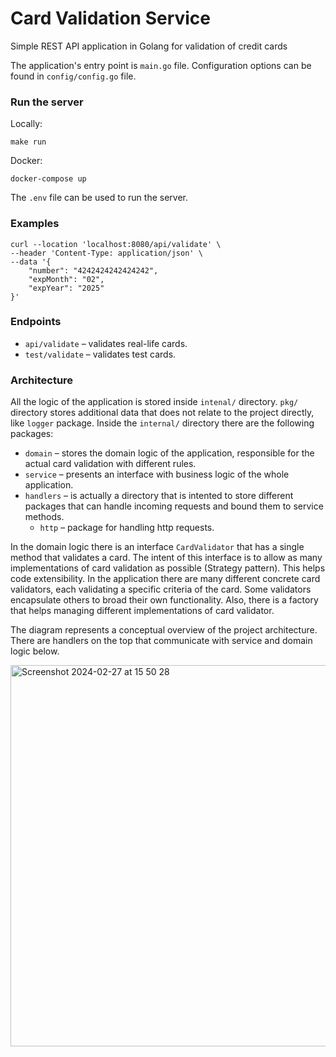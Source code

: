 # Card Validation Service

Simple REST API application in Golang for validation of credit cards

The application's entry point is `main.go` file. Configuration options can be found in `config/config.go` file. 


### Run the server

Locally:
```
make run
```

Docker:
```
docker-compose up
```

The `.env` file can be used to run the server.


### Examples
```
curl --location 'localhost:8080/api/validate' \
--header 'Content-Type: application/json' \
--data '{
    "number": "4242424242424242",
    "expMonth": "02",
    "expYear": "2025"
}'
```


### Endpoints

- `api/validate` – validates real-life cards.
- `test/validate` – validates test cards.


### Architecture

All the logic of the application is stored inside `intenal/` directory. `pkg/` directory stores additional data that does not relate to the project directly, like `logger` package. Inside the `internal/` directory there are the following packages:
- `domain` – stores the domain logic of the application, responsible for the actual card validation with different rules.
- `service` – presents an interface with business logic of the whole application.
- `handlers` – is actually a directory that is intented to store different packages that can handle incoming requests and bound them to service methods.
  - `http` – package for handling http requests.

In the domain logic there is an interface `CardValidator` that has a single method that validates a card. The intent of this interface is to allow as many implementations of card validation as possible (Strategy pattern). This helps code extensibility. In the application there are many different concrete card validators, each validating a specific criteria of the card. Some validators encapsulate others to broad their own functionality. Also, there is a factory that helps managing different implementations of card validator.

The diagram represents a conceptual overview of the project architecture. There are handlers on the top that communicate with service and domain logic below.

<img width="610" alt="Screenshot 2024-02-27 at 15 50 28" src="https://github.com/vadimpk/card-validator-golang/assets/65962115/44c3b719-f98d-4782-87ae-8cd5338b0c6d">
